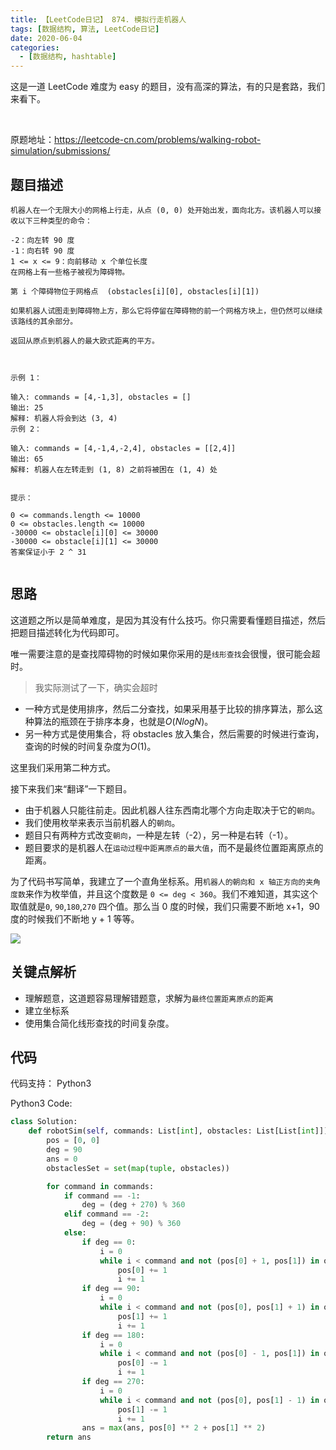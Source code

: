 ```yaml
---
title: 【LeetCode日记】 874. 模拟行走机器人
tags: [数据结构, 算法, LeetCode日记]
date: 2020-06-04
categories:
  - [数据结构, hashtable]
---
```


这是一道 LeetCode 难度为 easy 的题目，没有高深的算法，有的只是套路，我们来看下。

​<!-- more -->

原题地址：https://leetcode-cn.com/problems/walking-robot-simulation/submissions/

## 题目描述

```
机器人在一个无限大小的网格上行走，从点 (0, 0) 处开始出发，面向北方。该机器人可以接收以下三种类型的命令：

-2：向左转 90 度
-1：向右转 90 度
1 <= x <= 9：向前移动 x 个单位长度
在网格上有一些格子被视为障碍物。

第 i 个障碍物位于网格点  (obstacles[i][0], obstacles[i][1])

如果机器人试图走到障碍物上方，那么它将停留在障碍物的前一个网格方块上，但仍然可以继续该路线的其余部分。

返回从原点到机器人的最大欧式距离的平方。

 

示例 1：

输入: commands = [4,-1,3], obstacles = []
输出: 25
解释: 机器人将会到达 (3, 4)
示例 2：

输入: commands = [4,-1,4,-2,4], obstacles = [[2,4]]
输出: 65
解释: 机器人在左转走到 (1, 8) 之前将被困在 (1, 4) 处
 

提示：

0 <= commands.length <= 10000
0 <= obstacles.length <= 10000
-30000 <= obstacle[i][0] <= 30000
-30000 <= obstacle[i][1] <= 30000
答案保证小于 2 ^ 31


```

## 思路

这道题之所以是简单难度，是因为其没有什么技巧。你只需要看懂题目描述，然后把题目描述转化为代码即可。

唯一需要注意的是查找障碍物的时候如果你采用的是`线形查找`会很慢，很可能会超时。

> 我实际测试了一下，确实会超时

- 一种方式是使用排序，然后二分查找，如果采用基于比较的排序算法，那么这种算法的瓶颈在于排序本身，也就是$O(NlogN)$。
- 另一种方式是使用集合，将 obstacles 放入集合，然后需要的时候进行查询，查询的时候的时间复杂度为$O(1)$。

这里我们采用第二种方式。

接下来我们来“翻译”一下题目。

- 由于机器人只能往前走。因此机器人往东西南北哪个方向走取决于它的`朝向`。
- 我们使用枚举来表示当前机器人的`朝向`。
- 题目只有两种方式改变`朝向`，一种是左转（-2），另一种是右转（-1）。
- 题目要求的是机器人在`运动过程中距离原点的最大值`，而不是最终位置距离原点的距离。

为了代码书写简单，我建立了一个直角坐标系。用`机器人的朝向和 x 轴正方向的夹角度数`来作为枚举值，并且这个度数是 `0 <= deg < 360`。我们不难知道，其实这个取值就是`0`, `90`,`180`,`270` 四个值。那么当 0 度的时候，我们只需要不断地 x+1，90 度的时候我们不断地 y + 1 等等。

![](https://tva1.sinaimg.cn/large/006tNbRwgy1gbdnsywx97j31020r8gmt.jpg)

## 关键点解析

- 理解题意，这道题容易理解错题意，求解为`最终位置距离原点的距离`
- 建立坐标系
- 使用集合简化线形查找的时间复杂度。

## 代码

代码支持： Python3

Python3 Code:

```python
class Solution:
    def robotSim(self, commands: List[int], obstacles: List[List[int]]) -> int:
        pos = [0, 0]
        deg = 90
        ans = 0
        obstaclesSet = set(map(tuple, obstacles))

        for command in commands:
            if command == -1:
                deg = (deg + 270) % 360
            elif command == -2:
                deg = (deg + 90) % 360
            else:
                if deg == 0:
                    i = 0
                    while i < command and not (pos[0] + 1, pos[1]) in obstaclesSet:
                        pos[0] += 1
                        i += 1
                if deg == 90:
                    i = 0
                    while i < command and not (pos[0], pos[1] + 1) in obstaclesSet:
                        pos[1] += 1
                        i += 1
                if deg == 180:
                    i = 0
                    while i < command and not (pos[0] - 1, pos[1]) in obstaclesSet:
                        pos[0] -= 1
                        i += 1
                if deg == 270:
                    i = 0
                    while i < command and not (pos[0], pos[1] - 1) in obstaclesSet:
                        pos[1] -= 1
                        i += 1
                ans = max(ans, pos[0] ** 2 + pos[1] ** 2)
        return ans
```
